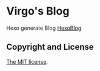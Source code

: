 # Virgo's Blog
Hexo generate Blog [HexoBlog](https://github.com/virgoone/HexoBlog)

## Copyright and License
[The MIT license](license.md).
